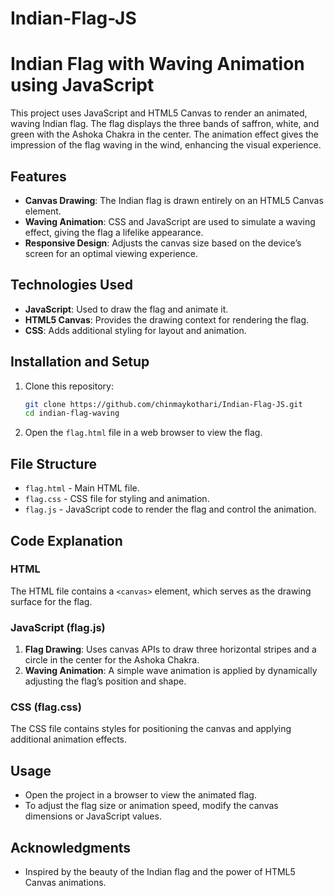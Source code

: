 # Indian-Flag-JS
# Indian Flag with Waving Animation using JavaScript

This project uses JavaScript and HTML5 Canvas to render an animated, waving Indian flag. The flag displays the three bands of saffron, white, and green with the Ashoka Chakra in the center. The animation effect gives the impression of the flag waving in the wind, enhancing the visual experience.

## Features

- **Canvas Drawing**: The Indian flag is drawn entirely on an HTML5 Canvas element.
- **Waving Animation**: CSS and JavaScript are used to simulate a waving effect, giving the flag a lifelike appearance.
- **Responsive Design**: Adjusts the canvas size based on the device’s screen for an optimal viewing experience.

## Technologies Used

- **JavaScript**: Used to draw the flag and animate it.
- **HTML5 Canvas**: Provides the drawing context for rendering the flag.
- **CSS**: Adds additional styling for layout and animation.
  
## Installation and Setup

1. Clone this repository:
   ```bash
   git clone https://github.com/chinmaykothari/Indian-Flag-JS.git
   cd indian-flag-waving
   ```

2. Open the `flag.html` file in a web browser to view the flag.

## File Structure

- `flag.html` - Main HTML file.
- `flag.css` - CSS file for styling and animation.
- `flag.js` - JavaScript code to render the flag and control the animation.

## Code Explanation

### HTML
The HTML file contains a `<canvas>` element, which serves as the drawing surface for the flag.

### JavaScript (flag.js)
1. **Flag Drawing**: Uses canvas APIs to draw three horizontal stripes and a circle in the center for the Ashoka Chakra.
2. **Waving Animation**: A simple wave animation is applied by dynamically adjusting the flag’s position and shape.

### CSS (flag.css)
The CSS file contains styles for positioning the canvas and applying additional animation effects.

## Usage

- Open the project in a browser to view the animated flag.
- To adjust the flag size or animation speed, modify the canvas dimensions or JavaScript values.

## Acknowledgments

- Inspired by the beauty of the Indian flag and the power of HTML5 Canvas animations.

